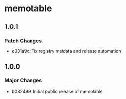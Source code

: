 # memotable

## 1.0.1

### Patch Changes

- e031a9c: Fix registry metdata and release automation

## 1.0.0

### Major Changes

- b082499: Initial public release of memotable
